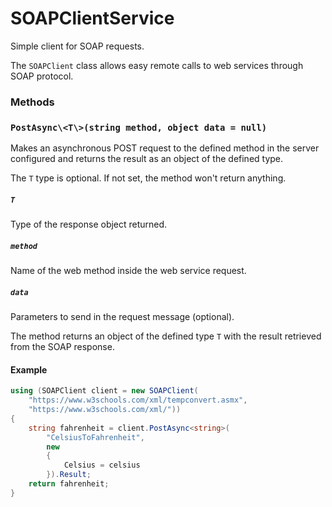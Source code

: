 # SOAPClientService

Simple client for SOAP requests.

The `SOAPClient` class allows easy remote calls to web services
through SOAP protocol.

### Methods

### `PostAsync\<T\>(string method, object data = null)`
Makes an asynchronous POST request to the defined method in
the server configured and returns the result as an object of
the defined type.

The `T` type is optional. If not set, the method won't return
anything.

##### `T`
Type of the response object returned.
##### `method`
Name of the web method inside the web service request.
##### `data`
Parameters to send in the request message (optional).

The method returns an object of the defined type `T` with the
result retrieved from the SOAP response.

#### Example
``` C#
using (SOAPClient client = new SOAPClient(
    "https://www.w3schools.com/xml/tempconvert.asmx",
    "https://www.w3schools.com/xml/"))
{
    string fahrenheit = client.PostAsync<string>(
        "CelsiusToFahrenheit",
        new
        {
            Celsius = celsius
        }).Result;
    return fahrenheit;
}
```
